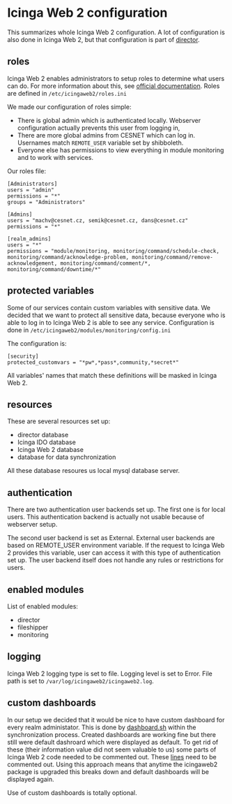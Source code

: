 # Icinga Web 2 configuration

This summarizes whole Icinga Web 2 configuration.
A lot of configuration is also done in Icinga Web 2, but that configuration is part of [director](https://github.com/CESNET/eduroam-icinga/blob/master/doc/director_config.md).

## roles

Icinga Web 2 enables administrators to setup roles to determine what users can do.
For more information about this, see [official documentation](https://www.icinga.com/docs/icingaweb2/latest/doc/06-Security/#security-roles).
Roles are defined in `/etc/icingaweb2/roles.ini`

We made our configuration of roles simple:
- There is global admin which is authenticated locally. Webserver configuration actually prevents this user from logging in,
- There are more global admins from CESNET which can log in. Usernames match `REMOTE_USER` variable set by shibboleth.
- Everyone else has permissions to view everything in module monitoring and to work with services.

Our roles file:
```
[Administrators]
users = "admin"
permissions = "*"
groups = "Administrators"

[Admins]
users = "machv@cesnet.cz, semik@cesnet.cz, dans@cesnet.cz"
permissions = "*"

[realm_admins]
users = "*"
permissions = "module/monitoring, monitoring/command/schedule-check, monitoring/command/acknowledge-problem, monitoring/command/remove-acknowledgement, monitoring/command/comment/*, monitoring/command/downtime/*"
```

## protected variables

Some of our services contain custom variables with sensitive data.
We decided that we want to protect all sensitive data, because everyone who is able to log in to Icinga Web 2 is able to see any service.
Configuration is done in `/etc/icingaweb2/modules/monitoring/config.ini`

The configuration is:
```
[security]
protected_customvars = "*pw*,*pass*,community,*secret*"
```

All variables' names that match these definitions will be masked in Icinga Web 2.

## resources

These are several resources set up:
- director database
- Icinga IDO database
- Icinga Web 2 database
- database for data synchronization

All these database resoures us local mysql database server.

## authentication

There are two authentication user backends set up. The first one is for local users. 
This authentication backend is actually not usable because of webserver setup.

The second user backend is set as External.
External user backends are based on REMOTE\_USER environment variable. 
If the request to Icinga Web 2 provides this variable, user can access it with this type of authentication set up.
The user backend itself does not handle any rules or restrictions for users.

## enabled modules

List of enabled modules:
- director
- fileshipper
- monitoring

## logging

Icinga Web 2 logging type is set to file.
Logging level is set to Error.
File path is set to `/var/log/icingaweb2/icingaweb2.log`.

## custom dashboards

In our setup we decided that it would be nice to have custom dashboard for every realm administator.
This is done by [dashboard.sh](https://github.com/CESNET/eduroam-icinga/blob/master/sync/dashboard.sh) within the synchronization process.
Created dashboards are working fine but there still were default dashroard which were displayed as default. To get rid of these
(their information value did not seem valuable to us) some parts of Icinga Web 2 code needed to be commented out.
These [lines](https://github.com/Icinga/icingaweb2/blob/master/modules/monitoring/configuration.php#L290-L369) need to be commented out.
Using this approach means that anytime the icingaweb2 package is upgraded this breaks down and default dashboards will be displayed again.

Use of custom dashboards is totally optional.

